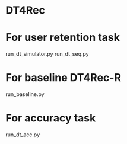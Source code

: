 # DT4Rec

# For user retention task
run_dt_simulator.py
run_dt_seq.py

# For baseline DT4Rec-R
run_baseline.py

# For accuracy task
run_dt_acc.py
